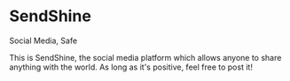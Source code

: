 # SendShine
Social Media, Safe

This is SendShine, the social media platform which allows anyone to share anything with the world. As long as it's positive, feel free to post it!
